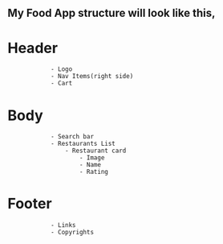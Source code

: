## My Food App structure will look like this, 
# Header
                - Logo
                - Nav Items(right side)
                - Cart
# Body
                - Search bar
                - Restaurants List
                    - Restaurant card
                        - Image
                        - Name
                        - Rating
# Footer
                - Links
                - Copyrights

